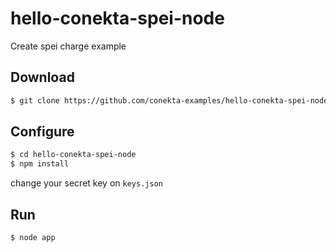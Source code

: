 # hello-conekta-spei-node
Create spei charge example

## Download

```sh
$ git clone https://github.com/conekta-examples/hello-conekta-spei-node
```

## Configure

```sh
$ cd hello-conekta-spei-node
$ npm install
```
change your secret key on `keys.json`

## Run

```sh
$ node app
```
